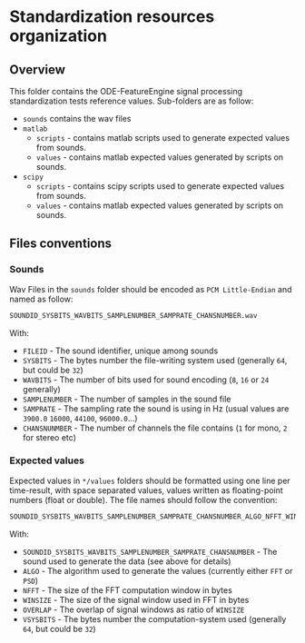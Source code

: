 # Standardization resources organization

## Overview

This folder contains the ODE-FeatureEngine signal processing standardization tests reference values.
Sub-folders are as follow:

+ `sounds` contains the wav files
+ `matlab`
  + `scripts` - contains matlab scripts used to generate expected values from sounds.
  + `values` - contains matlab expected values generated by scripts on sounds.
+ `scipy`
  + `scripts` - contains scipy scripts used to generate expected values from sounds.
  + `values` - contains matlab expected values generated by scripts on sounds.

## Files conventions

### Sounds

Wav Files in the `sounds` folder should be encoded as `PCM Little-Endian` and named as follow:

```bash
SOUNDID_SYSBITS_WAVBITS_SAMPLENUMBER_SAMPRATE_CHANSNUMBER.wav
```

With:

+ `FILEID` - The sound identifier, unique among sounds
+ `SYSBITS` - The bytes number the file-writing system used (generally `64`, but could be `32`)
+ `WAVBITS` - The number of bits used for sound encoding (`8`, `16` or `24` generally)
+ `SAMPLENUMBER` - The number of samples in the sound file
+ `SAMPRATE` - The sampling rate the sound is using in Hz (usual values are `3900.0` `16000`, `44100`, `96000.0`...)
+ `CHANSNUNMBER` - The number of channels the file contains (`1` for mono, `2` for stereo etc)

### Expected values

Expected values in  `*/values` folders should be formatted using one line per time-result,
with space separated values, values written as floating-point numbers (float or double).
The file names should follow the convention:

```bash
SOUNDID_SYSBITS_WAVBITS_SAMPLENUMBER_SAMPRATE_CHANSNUMBER_ALGO_NFFT_WINSIZE_OVERLAP_VSYSBITS.txt
```

With:

+ `SOUNDID_SYSBITS_WAVBITS_SAMPLENUMBER_SAMPRATE_CHANSNUMBER` - The sound used to generate the data (see above for details)
+ `ALGO` - The algorithm used to generate the values (currently either `FFT` or `PSD`)
+ `NFFT` - The size of the FFT computation window in bytes
+ `WINSIZE` - The size of the signal window used in FFT in bytes
+ `OVERLAP` - The overlap of signal windows as ratio of `WINSIZE`
+ `VSYSBITS` - The bytes number the computation-system used (generally `64`, but could be `32`)
